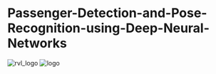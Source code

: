 # Passenger-Detection-and-Pose-Recognition-using-Deep-Neural-Networks
![rvl_logo](https://user-images.githubusercontent.com/54886095/145699382-f517323e-a186-44d5-a41c-6b7e03fb2bc9.jpg)
![logo](https://user-images.githubusercontent.com/54886095/145699385-421cd320-0ad8-4f85-a777-d07fc754430f.jpg)

